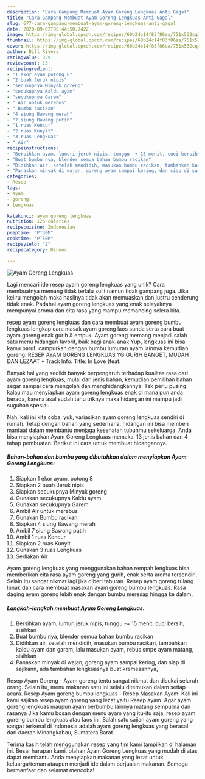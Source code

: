 ```yaml
---
description: "Cara Gampang Membuat Ayam Goreng Lengkuas Anti Gagal"
title: "Cara Gampang Membuat Ayam Goreng Lengkuas Anti Gagal"
slug: 677-cara-gampang-membuat-ayam-goreng-lengkuas-anti-gagal
date: 2020-09-02T00:44:50.742Z
image: https://img-global.cpcdn.com/recipes/60b24c14f83f86ea/751x532cq70/ayam-goreng-lengkuas-foto-resep-utama.jpg
thumbnail: https://img-global.cpcdn.com/recipes/60b24c14f83f86ea/751x532cq70/ayam-goreng-lengkuas-foto-resep-utama.jpg
cover: https://img-global.cpcdn.com/recipes/60b24c14f83f86ea/751x532cq70/ayam-goreng-lengkuas-foto-resep-utama.jpg
author: Bill Rivera
ratingvalue: 3.9
reviewcount: 13
recipeingredient:
- "1 ekor ayam potong 8"
- "2 buah Jeruk nipis"
- "secukupnya Minyak goreng"
- "secukupnya Kaldu ayam"
- "secukupnya Garem"
- " Air untuk merebus"
- " Bumbu racikan"
- "4 siung Bawang merah"
- "7 siung Bawang putih"
- "1 ruas Kencur"
- "2 ruas Kunyit"
- "3 ruas Lengkuas"
- " Air"
recipeinstructions:
- "Bersihkan ayam, lumuri jeruk nipis, tunggu -+ 15 menit, cuci bersih, sisihkan"
- "Buat bumbu nya, blender semua bahan bumbu racikan"
- "Didihkan air, setelah mendidih, masukan bumbu racikan, tambahkan kaldu ayam dan garam, lalu masukan ayam, rebus smpe ayam matang, sisihkan"
- "Panaskan minyak di wajan, goreng ayam sampai kering, dan siap di sajikann, ada tambahan lengkuasnya buat kremesannya,"
categories:
- Resep
tags:
- ayam
- goreng
- lengkuas

katakunci: ayam goreng lengkuas 
nutrition: 126 calories
recipecuisine: Indonesian
preptime: "PT30M"
cooktime: "PT50M"
recipeyield: "2"
recipecategory: Dinner

---
```



![Ayam Goreng Lengkuas](https://img-global.cpcdn.com/recipes/60b24c14f83f86ea/751x532cq70/ayam-goreng-lengkuas-foto-resep-utama.jpg)

Lagi mencari ide resep ayam goreng lengkuas yang unik? Cara membuatnya memang tidak terlalu sulit namun tidak gampang juga. Jika keliru mengolah maka hasilnya tidak akan memuaskan dan justru cenderung tidak enak. Padahal ayam goreng lengkuas yang enak selayaknya mempunyai aroma dan cita rasa yang mampu memancing selera kita.

resep ayam goreng lengkuas dan cara membuat ayam goreng bumbu lengkuas lengkap cara masak ayam goreng laos sunda serta cara buat ayam goreng enak gurih &amp; empuk. Ayam goreng memang menjadi salah satu menu hidangan favorit, baik bagi anak-anak Yup, lengkuas ini bisa kamu parut, campurkan dengan bumbu lumuran ayam lainnya kemudian goreng. RESEP AYAM GORENG LENGKUAS YG GURIH BANGET, MUDAH DAN LEZAAT • Track Info: Title: In Love (feat.

Banyak hal yang sedikit banyak berpengaruh terhadap kualitas rasa dari ayam goreng lengkuas, mulai dari jenis bahan, kemudian pemilihan bahan segar sampai cara mengolah dan menghidangkannya. Tak perlu pusing kalau mau menyiapkan ayam goreng lengkuas enak di mana pun anda berada, karena asal sudah tahu triknya maka hidangan ini mampu jadi suguhan spesial.


Nah, kali ini kita coba, yuk, variasikan ayam goreng lengkuas sendiri di rumah. Tetap dengan bahan yang sederhana, hidangan ini bisa memberi manfaat dalam membantu menjaga kesehatan tubuhmu sekeluarga. Anda bisa menyiapkan Ayam Goreng Lengkuas memakai 13 jenis bahan dan 4 tahap pembuatan. Berikut ini cara untuk membuat hidangannya.

<!--inarticleads1-->

##### Bahan-bahan dan bumbu yang dibutuhkan dalam menyiapkan Ayam Goreng Lengkuas:

1. Siapkan 1 ekor ayam, potong 8
1. Siapkan 2 buah Jeruk nipis
1. Siapkan secukupnya Minyak goreng
1. Gunakan secukupnya Kaldu ayam
1. Gunakan secukupnya Garem
1. Ambil  Air untuk merebus
1. Gunakan  Bumbu racikan
1. Siapkan 4 siung Bawang merah
1. Ambil 7 siung Bawang putih
1. Ambil 1 ruas Kencur
1. Siapkan 2 ruas Kunyit
1. Gunakan 3 ruas Lengkuas
1. Sediakan  Air


Ayam goreng lengkuas yang menggunakan bahan rempah lengkuas bisa memberikan cita rasa ayam goreng yang gurih, enak serta aroma tersendiri. Selain itu sangat nikmat lagi jika diberi taburan. Resep ayam goreng tulang lunak dan cara membuat masakan ayam goreng bumbu lengkuas. Rasa daging ayam goreng lebih enak dengan bumbu meresap hingga ke dalam. 

<!--inarticleads2-->

##### Langkah-langkah membuat Ayam Goreng Lengkuas:

1. Bersihkan ayam, lumuri jeruk nipis, tunggu -+ 15 menit, cuci bersih, sisihkan
1. Buat bumbu nya, blender semua bahan bumbu racikan
1. Didihkan air, setelah mendidih, masukan bumbu racikan, tambahkan kaldu ayam dan garam, lalu masukan ayam, rebus smpe ayam matang, sisihkan
1. Panaskan minyak di wajan, goreng ayam sampai kering, dan siap di sajikann, ada tambahan lengkuasnya buat kremesannya,


Resep Ayam Goreng - Ayam goreng tentu sangat nikmat dan disukai seluruh orang. Selain itu, menu makanan satu ini selalu ditemukan dalam setiap acara. Resep Ayam goreng bumbu lengkuas - Resep Masakan Ayam: Kali ini kami sajikan resep ayam goreng yang lezat yaitu Resep ayam. Agar ayam goreng lengkuas maupun ayam berbumbu lainnya matang sempurna dan rasanya Jika kamu bosan dengan menu ayam yang itu-itu saja, resep ayam goreng bumbu lengkuas atau laos ini. Salah satu sajian ayam goreng yang sangat terkenal di Indonesia adalah ayam goreng lengkuas yang berasal dari daerah Minangkabau, Sumatera Barat. 

Terima kasih telah menggunakan resep yang tim kami tampilkan di halaman ini. Besar harapan kami, olahan Ayam Goreng Lengkuas yang mudah di atas dapat membantu Anda menyiapkan makanan yang lezat untuk keluarga/teman ataupun menjadi ide dalam berjualan makanan. Semoga bermanfaat dan selamat mencoba!
